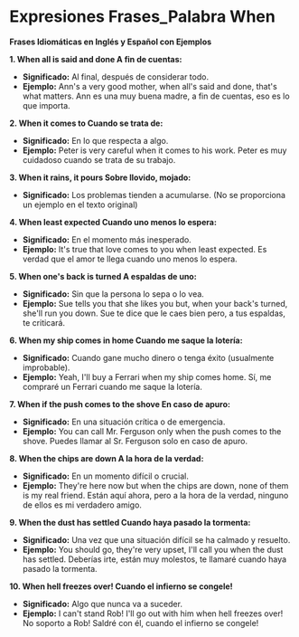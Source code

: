 # Expresiones Frases_Palabra When



**Frases Idiomáticas en Inglés y Español con Ejemplos**

**1. When all is said and done   A fin de cuentas:**

*   **Significado:** Al final, después de considerar todo.
*   **Ejemplo:** Ann's a very good mother, when all's said and done, that's what matters.   Ann es una muy buena madre, a fin de cuentas, eso es lo que importa.

**2. When it comes to   Cuando se trata de:**

*   **Significado:** En lo que respecta a algo.
*   **Ejemplo:** Peter is very careful when it comes to his work.   Peter es muy cuidadoso cuando se trata de su trabajo.

**3. When it rains, it pours   Sobre llovido, mojado:**

*   **Significado:** Los problemas tienden a acumularse. (No se proporciona un ejemplo en el texto original)

**4. When least expected   Cuando uno menos lo espera:**

*   **Significado:** En el momento más inesperado.
*   **Ejemplo:** It's true that love comes to you when least expected.   Es verdad que el amor te llega cuando uno menos lo espera.

**5. When one's back is turned   A espaldas de uno:**

*   **Significado:** Sin que la persona lo sepa o lo vea.
*   **Ejemplo:** Sue tells you that she likes you but, when your back's turned, she'll run you down.   Sue te dice que le caes bien pero, a tus espaldas, te criticará.

**6. When my ship comes in home   Cuando me saque la lotería:**

*   **Significado:** Cuando gane mucho dinero o tenga éxito (usualmente improbable).
*   **Ejemplo:** Yeah, I'll buy a Ferrari when my ship comes home.   Sí, me compraré un Ferrari cuando me saque la lotería.

**7. When if the push comes to the shove   En caso de apuro:**

*   **Significado:** En una situación crítica o de emergencia.
*   **Ejemplo:** You can call Mr. Ferguson only when the push comes to the shove.   Puedes llamar al Sr. Ferguson solo en caso de apuro.

**8. When the chips are down   A la hora de la verdad:**

*   **Significado:** En un momento difícil o crucial.
*   **Ejemplo:** They're here now but when the chips are down, none of them is my real friend.   Están aquí ahora, pero a la hora de la verdad, ninguno de ellos es mi verdadero amigo.

**9. When the dust has settled   Cuando haya pasado la tormenta:**

*   **Significado:** Una vez que una situación difícil se ha calmado y resuelto.
*   **Ejemplo:** You should go, they're very upset, I'll call you when the dust has settled.   Deberías irte, están muy molestos, te llamaré cuando haya pasado la tormenta.

**10. When hell freezes over!   Cuando el infierno se congele!**

*   **Significado:** Algo que nunca va a suceder.
*   **Ejemplo:** I can't stand Rob! I'll go out with him when hell freezes over!   No soporto a Rob! Saldré con él, cuando el infierno se congele!

